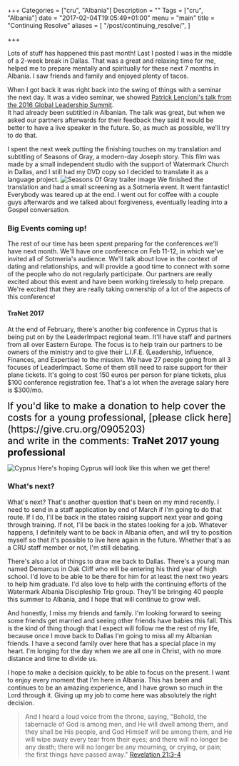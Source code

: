 +++
Categories = ["cru", "Albania"]
Description = ""
Tags = ["cru", "Albania"]
date = "2017-02-04T19:05:49+01:00"
menu = "main"
title = "Continuing Resolve"
aliases = [
  "/post/continuing_resolve/",
]

+++

Lots of stuff has happened this past month!  Last I posted I was in the middle
of a 2-week break in Dallas.  That was a great and relaxing time for me, helped
me to prepare mentally and spiritually for these next 7 months in Albania. I
saw friends and family and enjoyed plenty of tacos.

When I got back it was right back into the swing of things with a seminar the
next day.  It was a video seminar, we showed [Patrick Lencioni's talk from the
2016 Global Leadership Summit](http://www.willowcreek.com/events/leadership/2016-domestic-b/#faculty#PatrickLencioni).  
It had already been subtitled in Albanian.  The talk was great, but when we
asked our partners afterwards for their feedback they said it would be better
to have a live speaker in the future.  So, as much as possible, we'll try to
do that.

I spent the next week putting the finishing touches on my translation and
subtitling of Seasons of Gray, a modern-day Joseph story.  This film was made
by a small independent studio with the support of Watermark Church in Dallas,
and I still had my DVD copy so I decided to translate it as a language project.
![Seasons Of Gray trailer image](/images/2017/sograydvd_bottom.640x.jpg)
We finished the translation and had a small screening as a Sotmeria event.
It went fantastic!  Everybody was teared up at the end.  I went out for coffee
with a couple guys afterwards and we talked about forgiveness, eventually
leading into a Gospel conversation.

### Big Events coming up!

The rest of our time has been spent preparing for the conferences we'll have
next month.  We'll have one conference on Feb 11-12, in which we've invited
all of Sotmeria's audience.  We'll talk about love in the context of dating
and relationships, and will provide a good time to connect with some of the
people who do not regularly participate.  Our partners are really excited
about this event and have been working tirelessly to help prepare.  We're
excited that they are really taking ownership of a lot of the aspects of this
conference!

#### TraNet 2017

At the end of February, there's another big conference in Cyprus that is being
put on by the LeaderImpact regional team.  It'll have staff and partners from
all over Eastern Europe.  The focus is to help train our partners to be owners
of the ministry and to give their L.I.F.E. (Leadership, Influence, Finances, and Expertise) to the mission.  We have 27 people going from all 3 focuses of LeaderImpact.  Some of them still need to raise support for their plane tickets.  It's going to cost 150 euros per person for plane tickets, plus $100 conference registration fee.  That's a lot when the average salary here is $300/mo.  

<span style="font-size:16pt; color:black">
If you'd like to make a donation to help cover the costs for a young professional, [please click here](https://give.cru.org/0905203)<br/> and write in the comments: <b>TraNet 2017 young professional</b>
</span>

![Cyprus](/images/2017/cyprus.640x.jpg)
Here's hoping Cyprus will look like this when we get there!

### What's next?

What's next?  That's another question that's been on my mind recently.  I need
to send in a staff application by end of March if I'm going to do that route.
If I do, I'll be back in the states raising support next year and going through
training.  If not, I'll be back in the states looking for a job.  Whatever
happens, I definitely want to be back in Albania often, and will try to
position myself so that it's possible to live here again in the future.
Whether that's as a CRU staff member or not, I'm still debating.

There's also a lot of things to draw me back to Dallas.  There's a young man
named Demarcus in Oak Cliff who will be entering his third year of high school.
I'd love to be able to be there for him for at least the next two years to
help him graduate.  I'd also love to help with the continuing efforts of the
Watermark Albania Discipleship Trip group.  They'll be bringing 40 people this
summer to Albania, and I hope that will continue to grow well.

And honestly, I miss my friends and family.  I'm looking forward to seeing some
friends get married and seeing other friends have babies this fall.  This is
the kind of thing though that I expect will follow me the rest of my life,
because once I move back to Dallas I'm going to miss all my Albanian friends.
I have a second family over here that has a special place in my heart.  I'm longing for the day when we are all one in Christ, with no more distance
and time to divide us.

I hope to make a decision quickly, to be able to focus on the present.  I want
to enjoy every moment that I'm here in Albania.  This has been and continues
to be an amazing experience, and I have grown so much in the Lord through it.
Giving up my job to come here was absolutely the right decision.

> And I heard a loud voice from the throne, saying, "Behold, the tabernacle
> of God is among men, and He will dwell among them, and they shall be His
> people, and God Himself will be among them,
> and He will wipe away every tear from their eyes; and there will no longer
> be any death; there will no longer be any mourning, or crying, or pain; the
> first things have passed away." <span class="source"><a href="http://biblehub.com/niv/revelation/21.htm">Revelation 21:3-4</a></span>
